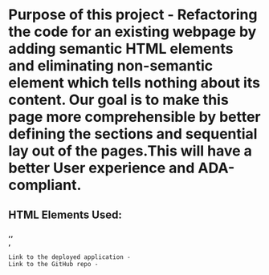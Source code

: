 # Purpose of this project - Refactoring the code for an existing webpage by adding semantic HTML elements and eliminating non-semantic<div>element which tells nothing about its content. Our goal is to make this page more comprehensible by better defining the sections and sequential lay out of the pages.This will have a better User experience and ADA-compliant.

## HTML Elements Used:
****<nav>,<alt>,<article>,<section>****

````
Link to the deployed application -
Link to the GitHub repo -

````